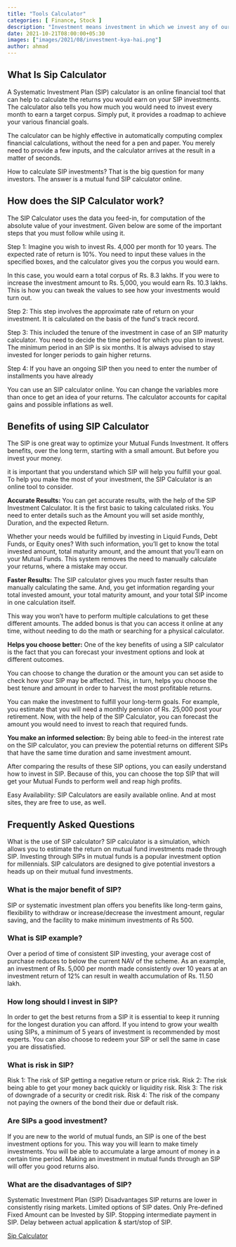 ```yaml
---
title: "Tools Calculator"
categories: [ Finance, Stock ]
description: "Investment means investment in which we invest any of our things for some time. In which we expect more profit from it in the coming time, it is called investment."
date: 2021-10-21T08:00:00+05:30
images: ["images/2021/08/investment-kya-hai.png"]
author: ahmad
---
```



## What Is Sip Calculator

A Systematic Investment Plan (SIP) calculator is an online financial tool that can help to calculate the returns you would earn on your SIP investments. The calculator also tells you how much you would need to invest every month to earn a target corpus. Simply put, it provides a roadmap to achieve your various financial goals.

The calculator can be highly effective in automatically computing complex financial calculations, without the need for a pen and paper. You merely need to provide a few inputs, and the calculator arrives at the result in a matter of seconds.

How to calculate SIP investments? That is the big question for many investors. The answer is a mutual fund SIP calculator online.

## How does the SIP Calculator work?

The SIP Calculator uses the data you feed-in, for computation of the absolute value of your investment. Given below are some of the important steps that you must follow while using it.

Step 1: Imagine you wish to invest Rs. 4,000 per month for 10 years. The expected rate of return is 10%. You need to input these values in the specified boxes, and the calculator gives you the corpus you would earn.

In this case, you would earn a total corpus of Rs. 8.3 lakhs. If you were to increase the investment amount to Rs. 5,000, you would earn Rs. 10.3 lakhs. This is how you can tweak the values to see how your investments would turn out.


Step 2: This step involves the approximate rate of return on your investment. It is calculated on the basis of the fund's track record.


Step 3: This included the tenure of the investment in case of an SIP maturity calculator. You need to decide the time period for which you plan to invest. The minimum period in an SIP is six months. It is always advised to stay invested for longer periods to gain higher returns.

Step 4: If you have an ongoing SIP then you need to enter the number of installments you have already 

You can use an SIP calculator online. You can change the variables more than once to get an idea of your returns. The calculator accounts for capital gains and possible inflations as well.

## Benefits of using SIP Calculator

The SIP is one great way to optimize your Mutual Funds Investment. It offers benefits, over the long term, starting with a small amount. But before you invest your money.

it is important that you understand which SIP will help you fulfill your goal. To help you make the most of your investment, the SIP Calculator is an online tool to consider.

**Accurate Results:** You can get accurate results, with the help of the SIP Investment Calculator. It is the first basic to taking calculated risks. You need to enter details such as the Amount you will set aside monthly, Duration, and the expected Return. 


Whether your needs would be fulfilled by investing in Liquid Funds, Debt Funds, or Equity ones? With such information, you’ll get to know the total invested amount, total maturity amount, and the amount that you’ll earn on your Mutual Funds. This system removes the need to manually calculate your returns, where a mistake may occur.

**Faster Results:** The SIP calculator gives you much faster results than manually calculating the same. And, you get information regarding your total invested amount, your total maturity amount, and your total SIP income in one calculation itself.

 This way you won’t have to perform multiple calculations to get these different amounts. The added bonus is that you can access it online at any time, without needing to do the math or searching for a physical calculator.

**Helps you choose better:** One of the key benefits of using a SIP calculator is the fact that you can forecast your investment options and look at different outcomes.

You can choose to change the duration or the amount you can set aside to check how your SIP may be affected. This, in turn, helps you choose the best tenure and amount in order to harvest the most profitable returns.


You can make the investment to fulfill your long-term goals. For example, you estimate that you will need a monthly pension of Rs. 25,000 post your retirement. Now, with the help of the SIP Calculator, you can forecast the amount you would need to invest to reach that required funds.

**You make an informed selection:** By being able to feed-in the interest rate on the SIP calculator, you can preview the potential returns on different SIPs that have the same time duration and same investment amount.


 After comparing the results of these SIP options, you can easily understand how to invest in SIP. Because of this, you can choose the top SIP that will get your Mutual Funds to perform well and reap high profits.


Easy Availability: SIP Calculators are easily available online. And at most sites, they are free to use, as well.



## Frequently Asked Questions

What is the use of SIP calculator?
SIP calculator is a simulation, which allows you to estimate the return on mutual fund investments made through SIP. Investing through SIPs in mutual funds is a popular investment option for millennials. SIP calculators are designed to give potential investors a heads up on their mutual fund investments.

### What is the major benefit of SIP?

SIP or systematic investment plan offers you benefits like long-term gains, flexibility to withdraw or increase/decrease the investment amount, regular saving, and the facility to make minimum investments of Rs 500.

### What is SIP example?


Over a period of time of consistent SIP investing, your average cost of purchase reduces to below the current NAV of the scheme. As an example, an investment of Rs. 5,000 per month made consistently over 10 years at an investment return of 12% can result in wealth accumulation of Rs. 11.50 lakh.

### How long should I invest in SIP?

In order to get the best returns from a SIP it is essential to keep it running for the longest duration you can afford. If you intend to grow your wealth using SIPs, a minimum of 5 years of investment is recommended by most experts. You can also choose to redeem your SIP or sell the same in case you are dissatisfied.

### What is risk in SIP?

Risk 1: The risk of SIP getting a negative return or price risk. Risk 2: The risk being able to get your money back quickly or liquidity risk. Risk 3: The risk of downgrade of a security or credit risk. Risk 4: The risk of the company not paying the owners of the bond their due or default risk.

### Are SIPs a good investment?


If you are new to the world of mutual funds, an SIP is one of the best investment options for you. This way you will learn to make timely investments. You will be able to accumulate a large amount of money in a certain time period. Making an investment in mutual funds through an SIP will offer you good returns also.

### What are the disadvantages of SIP?

Systematic Investment Plan (SIP) Disadvantages
SIP returns are lower in consistently rising markets.
Limited options of SIP dates.
Only Pre-defined Fixed Amount can be Invested by SIP.
Stopping intermediate payment in SIP.
Delay between actual application & start/stop of SIP.

[Sip Calculator](/tools/sip-calculator)